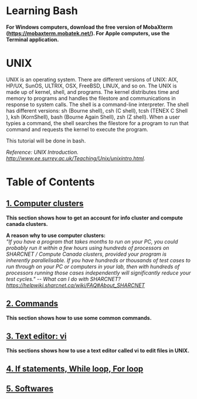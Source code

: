 # Learning Bash  
**For Windows computers, download the free version of MobaXterm (https://mobaxterm.mobatek.net/). For Apple computers, use the Terminal application.**

# UNIX
UNIX is an operating system. There are different versions of UNIX: AIX, HP/UX, SunOS, ULTRIX, OSX, FreeBSD, LINUX, and so on. The UNIX is made up of kernel, shell, and programs. The kernel distributes time and memory to programs and handles the filestore and communications in response to system calls. The shell is a command-line interpreter. The shell has different versions: sh (Bourne shell), csh (C shell), tcsh (TENEX C Shell
), ksh (KornShell), bash (Bourne Again Shell), zsh (Z shell). When a user typies a command, the shell searches the filestore for a program to run that command and requests the kernel to execute the program. 

This tutorial will be done in bash. 

*Reference: UNIX Introduction. http://www.ee.surrey.ac.uk/Teaching/Unix/unixintro.html.*

# Table of Contents
## [1. Computer clusters](https://github.com/sux21/Batstone_Lab_UNIX_Tutorial/blob/main/clusters.md)
**This section shows how to get an account for info cluster and compute canada clusters.**

**A reason why to use computer clusters:** <br>
*"If you have a program that takes months to run on your PC, you could probably run it within a few hours using hundreds of processors on SHARCNET / Compute Canada clusters, provided your program is inherently parallelisable. If you have hundreds or thousands of test cases to run through on your PC or computers in your lab, then with hundreds of processors running those cases independently will significantly reduce your test cycles." -- What can I do with SHARCNET? https://helpwiki.sharcnet.ca/wiki/FAQ#About_SHARCNET*

## [2. Commands](https://github.com/sux21/Batstone_Lab_UNIX_Tutorial/blob/main/commands.md)
**This section shows how to use some common commands.**
## [3. Text editor: vi](https://github.com/sux21/Batstone_Lab_UNIX_Tutorial/blob/main/editors.md)
**This sections shows how to use a text editor called vi to edit files in UNIX.** 
## [4. If statements, While loop, For loop](https://github.com/sux21/Batstone_Lab_UNIX_Tutorial/blob/main/loops.md)
## [5. Softwares](https://github.com/sux21/Batstone_Lab_UNIX_Tutorial/blob/main/softwares.md)
